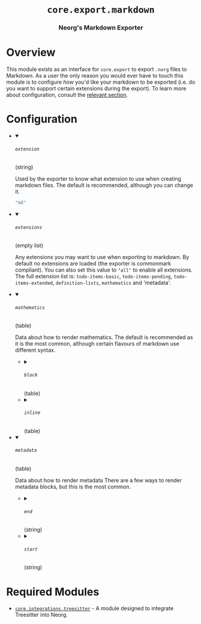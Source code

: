 <div align="center">

# `core.export.markdown`

### Neorg's Markdown Exporter





</div>

# Overview

This module exists as an interface for `core.export` to export `.norg` files to Markdown.
As a user the only reason you would ever have to touch this module is to configure *how* you'd
like your markdown to be exported (i.e. do you want to support certain extensions during the export).
To learn more about configuration, consult the [relevant section](#configuration).

# Configuration

* <details open>
  
  <summary><h6><code>extension</h6></code> (string)</summary>
  
  <div>
  
  Used by the exporter to know what extension to use
  when creating markdown files.
  The default is recommended, although you can change it.
  
  </div>
  
  ```lua
  "md"
  ```
  
  </details>

* <details open>
  
  <summary><h6><code>extensions</h6></code> (empty list)</summary>
  
  <div>
  
  Any extensions you may want to use when exporting to markdown. By
  default no extensions are loaded (the exporter is commonmark compliant).
  You can also set this value to `"all"` to enable all extensions.
  The full extension list is: `todo-items-basic`, `todo-items-pending`, `todo-items-extended`,
  `definition-lists`, `mathematics` and 'metadata'.
  
  </div>
  
  
  
  
  </details>

* <details open>
  
  <summary><h6><code>mathematics</h6></code> (table)</summary>
  
  <div>
  
  Data about how to render mathematics.
  The default is recommended as it is the most common, although certain flavours
  of markdown use different syntax.
  
  </div>
  
  
  * <details>
    
    <summary><h6><code>block</h6></code> (table)</summary>
    
    <div>
    
    Block-level mathematics are represented as such:
    
    ```md
    $$
    \frac{3, 2}
    $$
    ```
    
    </div>
    
    
    * <details>
      
      <summary><h6><code>end</h6></code> (string)</summary>
      
      <br>
      
      ```lua
      "$$"
      ```
      
      </details>
    * <details>
      
      <summary><h6><code>start</h6></code> (string)</summary>
      
      <br>
      
      ```lua
      "$$"
      ```
      
      </details>
    
    
    </details>
  * <details>
    
    <summary><h6><code>inline</h6></code> (table)</summary>
    
    <div>
    
    Inline mathematics are represented `$like this$`.
    
    </div>
    
    
    * <details>
      
      <summary><h6><code>end</h6></code> (string)</summary>
      
      <br>
      
      ```lua
      "$"
      ```
      
      </details>
    * <details>
      
      <summary><h6><code>start</h6></code> (string)</summary>
      
      <br>
      
      ```lua
      "$"
      ```
      
      </details>
    
    
    </details>
  
  
  </details>

* <details open>
  
  <summary><h6><code>metadata</h6></code> (table)</summary>
  
  <div>
  
  Data about how to render metadata
  There are a few ways to render metadata blocks, but this is the most
  common.
  
  </div>
  
  
  * <details>
    
    <summary><h6><code>end</h6></code> (string)</summary>
    
    <br>
    
    ```lua
    "---"
    ```
    
    </details>
  * <details>
    
    <summary><h6><code>start</h6></code> (string)</summary>
    
    <br>
    
    ```lua
    "---"
    ```
    
    </details>
  
  
  </details>


# Required Modules

- [`core.integrations.treesitter`](https://github.com/nvim-neorg/neorg/wiki/Treesitter-Integration) - A module designed to integrate Treesitter into Neorg.

